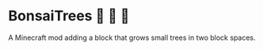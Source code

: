 # BonsaiTrees :deciduous_tree: :palm_tree: :evergreen_tree:

A Minecraft mod adding a block that grows small trees in two block spaces.
